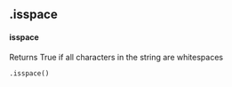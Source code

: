 ## .isspace
#### isspace
Returns True if all characters in the string are whitespaces
```
.isspace()
```